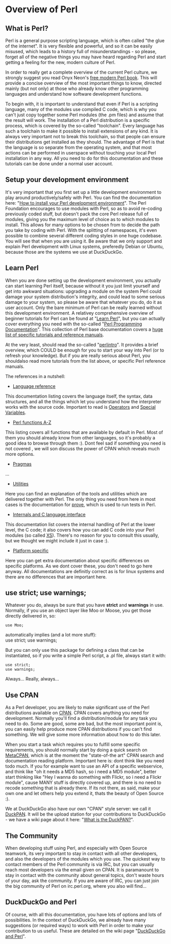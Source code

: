 # Overview of Perl

## What is Perl?

Perl is a general purpose scripting language, which is often called "the glue of the internet". It is very flexible and powerful, and so it can be easily misused, which leads to a history full of misunderstandings - so please, forget all of the negative things you may have heard regarding Perl and start getting a feeling for the new, modern culture of Perl.

In order to really get a complete overview of the current Perl culture, we strongly suggest you read Onyx Neon's [free modern Perl book](http://www.onyxneon.com/books/modern_perl/). This will provide a concise overview of the most important things to know, directed mainly (but not only) at those who already know other programming languages and understand how software development functions.

To begin with, it is important to understand that even if Perl is a scripting language, many of the modules use compiled C code, which is why you can't just copy together some Perl modules (the .pm files) and assume that the result will work. The installation of a Perl distribution is a specific process, which is covered by the so-called "toolchain". Every language has such a toolchain to make it possible to install extensions of any kind. It is always very important not to break this toolchain, so that people can ensure their distributions get installed as they should. The advantage of Perl is that the language is so separate from the operating system, and that most actions can be performed in userspace without touching your local Perl installation in any way. All you need to do for this documentation and these tutorials can be done under a normal user account.

## Setup your development environment

It's very important that you first set up a little development environment to play around productively/safely with Perl. You can find the documentation here: "[How to install your Perl development environment](https://github.com/duckduckgo/duckduckgo/wiki/PerlDevEnv)". The Perl Foundation encourages to use modules with Perl, so as to avoid re-coding previously coded stuff, but doesn't pack the core Perl release full of modules, giving you the maximum level of choice as to which modules to install. This allows for many options to be chosen from to decide the path you take by coding with Perl. With the splitting of namespaces, it's even possible to combine several different coding styles in one huge codebase. You will see that when you are using it. Be aware that we only support and explain Perl development with Linux systems, preferedly Debian or Ubuntu, because those are the systems we use at DuckDuckGo.

## Learn Perl

When you are done setting up the development environment, you actually can start learning Perl itself, because without it you just limit yourself and get into awkward situations: upgrading a module on the system Perl could damage  your system distribution's integrity, and could lead to some serious damage to your system, so please be aware that whatever you do, do it as user account. Only the bare minimum of Perl can be really learned without this development environment. A relativey comprehensive overview of beginner tutorials for Perl can be found at "[Learn Perl](http://learn.perl.org)", but you can actually cover everything you need with the so-called "[Perl Programming Documentation](http://perldoc.perl.org/)". This collection of Perl base documentation covers a [huge list of specific tutorials and reference manuals](http://perldoc.perl.org/perl.html#Tutorials).

At the very least, should read the so-called "[perlintro](http://perldoc.perl.org/perlintro.html)". It provides a brief overview, which COULD be enough for you to start your way into Perl (or to refresh your knowledge). But if you are really serious about Perl, you shouldalso read more tutorials from the list above, or specific Perl reference manuals.

The references in a nutshell:

* [Language reference](http://perldoc.perl.org/index-language.html)

This documentation listing covers the language itself, the syntax, data structures, and all the things which let you understand how the interpreter works with the source code. Important to read is [Operators](http://perldoc.perl.org/perlop.html) and [Special Variables](http://perldoc.perl.org/perlvar.html).

* [Perl functions A-Z](http://perldoc.perl.org/index-functions.html)

This listing covers all functions that are available by default in Perl. Most of them you should already know from other languages, so it's probably a good idea to browse through them :). Dont feel sad if something you need is not covered , we will son discuss the power of CPAN which reveals much more options.

* [Pragmas](http://perldoc.perl.org/index-pragmas.html)

...

* [Utilities](http://perldoc.perl.org/index-utilities.html)

Here you can find an explanation of the tools and utilities which are delivered together with Perl. The only thing you need from here in most cases is the documentation for [prove](http://perldoc.perl.org/prove.html), which is used to run tests in Perl.

* [Internals and C language interface](http://perldoc.perl.org/index-internals.html)

This documentation list covers the internal handling of Perl at the lower level, the C code; it also covers how you can add C code into your Perl modules (so called [XS](http://perldoc.perl.org/perlxs.html)). There's no reason for you to consult this usually, but we thought we might include it just in case :).

* [Platform specific](http://perldoc.perl.org/index-platforms.html)

Here you can get extra documentation about specific differences on specific platforms. As we dont cover these, you don't need to go here anyway. All documentations are definitly correct as is for linux systems and there are no differences that are important here.

## use strict; use warnings;

Whatever you do, always be sure that you have **strict** and **warnings** in use. Normally, if you use an object layer like Moo or Moose, you get those directly delivered in, so:

    use Moo;
	
automatically implies (and a lot more stuff):
\
    use strict;
    use warnings;

But you can only use this package for defining a class that can be instantiated, so if you write a simple Perl script, a .pl file, always start it with:

    use strict;
    use warnings;

Always... Really, always...

## Use CPAN

As a Perl developer, you are likely to make significant use of the Perl distributions available on [CPAN](http://cpan.org/). CPAN covers anything you need for development. Normally you'll find a distribution/module for any task you need to do. Some are good, some are bad, but the most important point is, you can easily help produce more CPAN distributions if you can't find something. We will give some more information about how to do this later.

When you start a task which requires you to fulfill some specific requirements, you should normally start by doing a quick search on [MetaCPAN](https://metacpan.org/), which is at the moment the "state-of-the art" CPAN search and documentation reading platform. Important here is: dont think like you need todo much. If you for example want to use an API of a specific webservice, and think like "oh it needs a MD5 hash, so i need a MD5 module", better start thinking like "Hey I wanna do something with Flickr, so i need a Flickr module", cause MANY stuff is directly covered up, and there is no need to recode something that is already there. If its not there, as said, make your own one and let others help you extend it, thats the beauty of Open Source :).

We at DuckDuckGo also have our own "CPAN" style server: we call it [DuckPAN](http://duckpan.org). It will be the upload station for your contributions to DuckDuckGo - we have a wiki page about it here: "[What is the DuckPAN?](https://github.com/duckduckgo/duckduckgo/wiki/DuckPAN)".

## The Community

When developing stuff using Perl, and especially with Open Source teamwork, its very important to stay in contact with all other developers, and also the developers of the modules which you use. The quickest way to contact members of the Perl community is via IRC, but you can usually reach most developers via the email given on CPAN. It is paramanount to stay in contact with the community about general topics, don't waste hours of your day, ask the community. If you are aware of IRC, you can just join the big community of Perl on irc.perl.org, where you also will find...

## DuckDuckGo and Perl

Of course, with all this documentation, you have lots of options and lots of possibilities. In the context of DuckDuckGo, we already have many suggestions (or required ways) to work with Perl in order to make your contribution to us useful. These are detailed on the wiki page "[DuckDuckGo and Perl](https://github.com/duckduckgo/duckduckgo/wiki/DuckDuckGoPerl)".